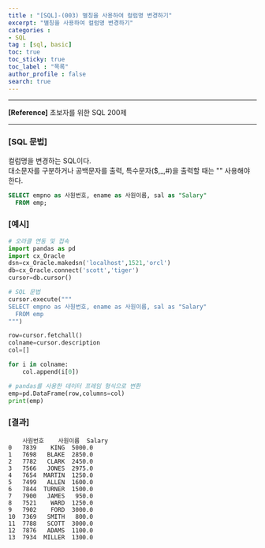 ```yaml
---
title : "[SQL]-(003) 별칭을 사용하여 컬럼명 변경하기"
excerpt: "별칭을 사용하여 컬럼명 변경하기"
categories :
- SQL
tag : [sql, basic] 
toc: true
toc_sticky: true
toc_label : "목록"
author_profile : false
search: true
---
```


---
**[Reference]** 초보자를 위한 SQL 200제

---
### [SQL 문법]
컬럼명을 변경하는 SQL이다.  
대소문자를 구분하거나 공백문자를 출력, 특수문자($,_,#)을 출력할 때는 "" 사용해야 한다.
```sql
SELECT empno as 사원번호, ename as 사원이름, sal as "Salary"
  FROM emp;
```
### [예시]
```python
# 오라클 연동 및 접속
import pandas as pd
import cx_Oracle
dsn=cx_Oracle.makedsn('localhost',1521,'orcl')
db=cx_Oracle.connect('scott','tiger')
cursor=db.cursor()

# SQL 문법
cursor.execute("""
SELECT empno as 사원번호, ename as 사원이름, sal as "Salary"
  FROM emp
""")

row=cursor.fetchall()
colname=cursor.description
col=[]

for i in colname:
    col.append(i[0])

# pandas를 사용한 데이터 프레임 형식으로 변환
emp=pd.DataFrame(row,columns=col)
print(emp)
```
### [결과]

        사원번호    사원이름  Salary
    0   7839    KING  5000.0
    1   7698   BLAKE  2850.0
    2   7782   CLARK  2450.0
    3   7566   JONES  2975.0
    4   7654  MARTIN  1250.0
    5   7499   ALLEN  1600.0
    6   7844  TURNER  1500.0
    7   7900   JAMES   950.0
    8   7521    WARD  1250.0
    9   7902    FORD  3000.0
    10  7369   SMITH   800.0
    11  7788   SCOTT  3000.0
    12  7876   ADAMS  1100.0
    13  7934  MILLER  1300.0
    
